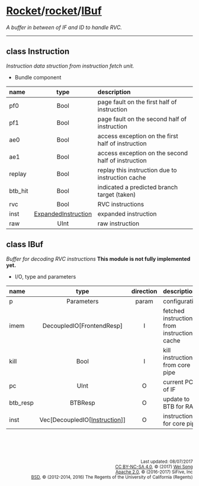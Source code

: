 [Rocket](../Readme.md)/[rocket](../rocket.md)/[IBuf](https://github.com/freechipsproject/rocket-chip/blob/master/src/main/scala/rocket/IBuf.scala)
========================
*A buffer in between of IF and ID to handle RVC.*

*****************

class Instruction
--------------------
*Instruction data struction from instruction fetch unit.*


+ Bundle component

| name                   | type             | description                           |
| :---                   | :--:             | :---                                  |
| pf0                    | Bool             | page fault on the first half of instruction |
| pf1                    | Bool             | page fault on the second half of instruction |
| ae0                    | Bool             | access exception on the first half of instruction |
| ae1                    | Bool             | access exception on the second half of instruction |
| replay                 | Bool             | replay this instruction due to instruction cache |
| btb\_hit               | Bool             | indicated a predicted branch target (taken) |
| rvc                    | Bool             | RVC instructions                      |
| inst                   | [ExpandedInstruction](./RVC.md#class-expandedinstruction) | expanded instruction               |
| raw                    | UInt             | raw instruction                       |

class IBuf
-------------------------
*Buffer for decoding RVC instructions*
**This module is not fully implemented yet.**

+ I/O, type and parameters

| name                   | type             | direction  | description                           |
| :---                   | :--:             | :--:       | :---                                  |
| p                      | Parameters       | param      | configuration                         |
| imem                   | DecoupledIO[FrontendResp] | I | fetched instructiond from instruction cache |
| kill                   | Bool             | I          | kill instructions from core pipe      |
| pc                     | UInt             | O          | current PC of IF                      |
| btb\_resp              | BTBResp          | O          | update to BTB for RAS                 |
| inst                   | Vec[DecoupledIO[[Instruction](#class-instruction)]] | O | instructions for core pipe        |



<br><br><br><p align="right">
<sub>
Last updated: 08/07/2017<br>
[CC BY-NC-SA 4.0](https://creativecommons.org/licenses/by-nc-sa/4.0/), &copy; (2017) [Wei Song](mailto:wsong83@gmail.com)<br>
[Apache 2.0](https://github.com/freechipsproject/rocket-chip/blob/master/LICENSE.SiFive), &copy; (2016-2017) SiFive, Inc<br>
[BSD](https://github.com/freechipsproject/rocket-chip/blob/master/LICENSE.Berkeley), &copy; (2012-2014, 2016) The Regents of the University of California (Regents)
</sub>
</p>
